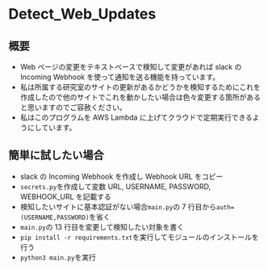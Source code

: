 # Detect_Web_Updates

## 概要

- Web ページの変更をテキストベースで検知して変更があれば slack の Incoming Webhook を使って通知を送る機能を持っています。
- 私は所属する研究室のサイトの更新があるかどうかを検知するためにこれを作成したので他のサイトでこれを動かしたい場合は色々変更する箇所があると思いますのでご容赦ください。
- 私はこのプログラムを AWS Lambda に上げてクラウドで定期実行できるようにしています。

## 簡単に試したい場合

- slack の Incoming Webhook を作成し Webhook URL をコピー
- `secrets.py`を作成して変数 URL, USERNAME, PASSWORD, WEBHOOK_URL を記載する
- 検知したいサイトに基本認証がない場合`main.py`の 7 行目から`auth=(USERNAME,PASSWORD)`を省く
- `main.py`の 13 行目を変更して検知したい対象を書く
- `pip install -r requirements.txt`を実行してモジュールのインストールを行う
- `python3 main.py`を実行
